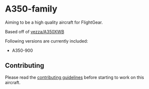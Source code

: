 # A350-family
Aiming to be a high quality aircraft for FlightGear.

Based off of [vezza/A350XWB](https://github.com/vezza/A350XWB)

Following versions are currently included:
- A350-900

## Contributing
Please read the [contributing guidelines]() before starting to work
on this aircraft.
